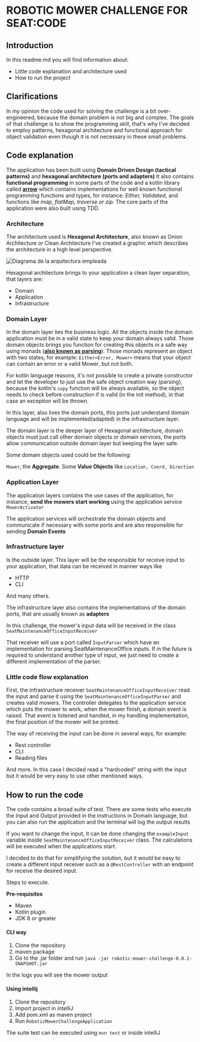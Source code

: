# ROBOTIC MOWER CHALLENGE FOR SEAT:CODE

## Introduction

In this readme.md you will find information about:
* Little code explanation and architecture used 
* How to run the project

## Clarifications

In my opinion the code used for solving the challenge is a bit over-engineered, because the domain problem is not big and complex.
The goals of that challenge is to show the programming skill, that's why I've decided to employ patterns, hexagonal architecture and functional approach for object validation even though it is not necessary in these small problems.

## Code explanation

The application has been built using **Domain Driven Design (tactical patterns)** and **hexagonal architecture (ports and adapters)**
It also contains **functional programming** in some parts of the code and a kotlin library called **[arrow](https://arrow-kt.io/)** which contains implementations for well known functional programming functions and types, for instance: _Either, Validated_, and functions like _map, flatMap, traverse or zip._
The core parts of the application were also built using TDD.

### Architecture

The architecture used is **Hexagonal Architecture**, also known as Onion Architecture or Clean Architecture
I've created a graphic which describes the architecture in a high level perspective.

![Diagrama de la arquitectura empleada](https://i.imgur.com/cwEkdBL.png)

Hexagonal architecture brings to your application a clean layer separation, that layers are:

* Domain
* Application
* Infrastructure

### Domain Layer

In the domain layer lies the business logic. All the objects inside the domain application must be in a valid state to keep your domain always valid.
Those domain objects brings you function for creating this objects in a safe way using monads (**[also known as parsing](https://lexi-lambda.github.io/blog/2019/11/05/parse-don-t-validate/)**).
Those monads represent an object with two states, for example: ```Either<Error, Mower>``` means that your object can contain an error or a valid Mower, but not both.

For kotlin language reasons, it's not possible to create a private constructor and let the developer to just use the safe object creation way (parsing), because the kotlin's ```copy``` function  will be always available, so the object needs to check before construction if is valid (in the init method), in that case an exception will be thrown.

In this layer, also lives the domain ports, this ports just understand domain language and will be implemented(adapted) in the infrastructure layer. 

The domain layer is the deeper layer of Hexagonal architecture, domain objects must just call other domain objects or domain services, the ports allow communication outside domain layer but keeping the layer safe.

Some domain objects used could be the following:

```Mower```, the **Aggregate**.
Some **Value Objects** like ```Location, Coord, Direction```

### Application Layer

The application layers contains the use cases of the application, for instance, **send the mowers start working** using the application service ```MowerActivator```

The application services will orchestrate the domain objects and communicate if necessary with some ports and are also responsible for sending **Domain Events**

### Infrastructure layer

Is the outside layer. This layer will be the responsible for receive input to your application, that data can be received in manner ways like

* HTTP
* CLI

And many others.

The infrastructure layer also contains the implementations of the domain ports, that are usually known as **adapters**

In this challenge, the mower's input data will be received in the class ```SeatMaintenanceOfficeInputReceiver```

That receiver will use a port called ```InputParser``` which have an implementation for parsing SeatMaintenanceOffice inputs. If in the future is required to understand another type of input, we just need to create a different implementation of the parser.

### Little code flow explanation

First, the infrastructure receiver ```SeatMaintenanceOfficeInputReceiver``` read the input and parse it using the ```SeatMaintenanceOfficeInputParser``` and creates valid mowers. The controller delegates to the application service which puts the mower to work, when the mower finish, a domain event is raised. That event is listened and handled, in my handling implementation, the final position of the mower will be printed.

The way of receiving the input can be done in several ways, for example:
* Rest controller
* CLI
* Reading files

And more. In this case I decided read a "hardcoded" string with the input but it would be very easy to use other mentioned ways.

## How to run the code

The code contains a broad suite of test. There are some tests who execute the Input and Output provided in the instructions in Domain language, but you can also run the application and the terminal will log the output results

If you want to change the input, it can be done changing the ```exampleInput``` variable inside ```SeatMaintenanceOfficeInputReceiver``` class.
The calculations will be executed when the applications start.

I decided to do that for simplifying the solution, but it would be easy to create a different input receiver such as a ```@RestController``` with an endpoint for receive the desired input. 

Steps to execute.

**Pre-requisites**
* Maven
* Kotlin plugin
* JDK 8 or greater

#### CLI way
1. Clone the repository
2. maven package
3. Go to the .jar folder and run ```java -jar robotic-mower-challenge-0.0.1-SNAPSHOT.jar```

In the logs you will see the mower output

#### Using intellij
1. Clone the repository
2. Import project in intelliJ
3. Add pom.xml as maven project
4. Run ```RoboticMowerChallengeApplication```

The suite test can be executed using ```mvn test``` or inside intelliJ
